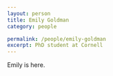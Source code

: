 ```yaml
---
layout: person
title: Emily Goldman
category: people

permalink: /people/emily-goldman
excerpt: PhD student at Cornell
---
```


Emily is here.
